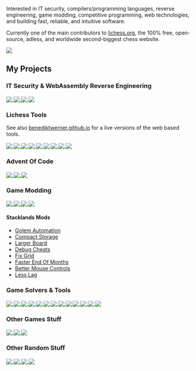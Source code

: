 Interested in IT security, compilers/programming languages, reverse engineering, game modding, competitive programming, web technologies, and building fast, reliable, and intuitive software.

Currently one of the main contributors to [lichess.org](https://lichess.org), the 100% free, open-source, adless, and worldwide second-biggest chess website.

<a href="https://github.com/lichess-org/lila">
  <img align="center" src="https://github-readme-stats.vercel.app/api/pin/?username=lichess-org&repo=lila&show_owner=true" />
</a>

## My Projects

### IT Security & WebAssembly Reverse Engineering

<a href="https://github.com/benediktwerner/rewasm">
  <img align="center" src="https://github-readme-stats.vercel.app/api/pin/?username=benediktwerner&repo=rewasm" />
</a>
<a href="https://github.com/benediktwerner/wasmdbg">
  <img align="center" src="https://github-readme-stats.vercel.app/api/pin/?username=benediktwerner&repo=wasmdbg" />
</a>
<a href="https://github.com/benediktwerner/cscg2020">
  <img align="center" src="https://github-readme-stats.vercel.app/api/pin/?username=benediktwerner&repo=cscg2020" />
</a>
<a href="https://github.com/benediktwerner/pwnutils">
  <img align="center" src="https://github-readme-stats.vercel.app/api/pin/?username=benediktwerner&repo=pwnutils" />
</a>

### Lichess Tools

See also [benediktwerner.github.io](https://benediktwerner.github.io/) for a live versions of the web based tools.

<a href="https://github.com/benediktwerner/lichess-docker">
  <img align="center" src="https://github-readme-stats.vercel.app/api/pin/?username=benediktwerner&repo=lichess-docker" />
</a>
<a href="https://github.com/benediktwerner/liusearch">
  <img align="center" src="https://github-readme-stats.vercel.app/api/pin/?username=benediktwerner&repo=liusearch" />
</a>
<a href="https://github.com/benediktwerner/CR-bot">
  <img align="center" src="https://github-readme-stats.vercel.app/api/pin/?username=benediktwerner&repo=CR-bot" />
</a>
<a href="https://github.com/benediktwerner/Twitch-Chat-vs-Streamer-Lichess">
  <img align="center" src="https://github-readme-stats.vercel.app/api/pin/?username=benediktwerner&repo=Twitch-Chat-vs-Streamer-Lichess" />
</a>
<a href="https://github.com/benediktwerner/lichess-list-banned-team-members">
  <img align="center" src="https://github-readme-stats.vercel.app/api/pin/?username=benediktwerner&repo=lichess-list-banned-team-members" />
</a>
<a href="https://github.com/benediktwerner/lichess-challenge-list">
  <img align="center" src="https://github-readme-stats.vercel.app/api/pin/?username=benediktwerner&repo=lichess-challenge-list" />
</a>
<a href="https://github.com/benediktwerner/lichess-themed-tournament-schedule">
  <img align="center" src="https://github-readme-stats.vercel.app/api/pin/?username=benediktwerner&repo=lichess-themed-tournament-schedule" />
</a>
<a href="https://github.com/benediktwerner/fide-binance">
  <img align="center" src="https://github-readme-stats.vercel.app/api/pin/?username=benediktwerner&repo=fide-binance" />
</a>
<a href="https://github.com/benediktwerner/lichess-tournament-scheduler">
  <img align="center" src="https://github-readme-stats.vercel.app/api/pin/?username=benediktwerner&repo=lichess-tournament-scheduler" />
</a>

### Advent Of Code

<a href="https://github.com/benediktwerner/AdventOfCode">
  <img align="center" src="https://github-readme-stats.vercel.app/api/pin/?username=benediktwerner&repo=AdventOfCode" />
</a>
<a href="https://github.com/benediktwerner/intcode">
  <img align="center" src="https://github-readme-stats.vercel.app/api/pin/?username=benediktwerner&repo=intcode" />
</a>
<a href="https://github.com/benediktwerner/aoc-leaderboard">
  <img align="center" src="https://github-readme-stats.vercel.app/api/pin/?username=benediktwerner&repo=aoc-leaderboard" />
</a>

### Game Modding

<a href="https://github.com/benediktwerner/Desperados3Mods">
  <img align="center" src="https://github-readme-stats.vercel.app/api/pin/?username=benediktwerner&repo=Desperados3Mods" />
</a>
<a href="https://github.com/ytinu-mods/ytinu">
  <img align="center" src="https://github-readme-stats.vercel.app/api/pin/?username=ytinu-mods&repo=ytinu" />
</a>
<a href="https://github.com/benediktwerner/BepInEx-UnityMod-Template">
  <img align="center" src="https://github-readme-stats.vercel.app/api/pin/?username=benediktwerner&repo=BepInEx-UnityMod-Template" />
</a>
<a href="https://github.com/benediktwerner/RewiredBlocker">
  <img align="center" src="https://github-readme-stats.vercel.app/api/pin/?username=benediktwerner&repo=RewiredBlocker" />
</a>

#### Stacklands Mods
- [Golem Automation](https://github.com/benediktwerner/Stacklands-GolemAutomation-Mod)
- [Compact Storage](https://github.com/benediktwerner/Stacklands-CompactStorage-Mod)
- [Larger Board](https://github.com/benediktwerner/Stacklands-LargerBoard-Mod)
- [Debug Cheats](https://github.com/benediktwerner/Stacklands-DebugCheats-Mod)
- [Fix Grid](https://github.com/benediktwerner/Stacklands-FixGrid-Mod)
- [Faster End Of Months](https://github.com/benediktwerner/Stacklands-FasterEndOfMonths-Mod)
- [Better Mouse Controls](https://github.com/benediktwerner/Stacklands-BetterMouseControls-Mod)
- [Less Lag](https://github.com/benediktwerner/Stacklands-LessLag-Mod)

### Game Solvers & Tools

<a href="https://github.com/benediktwerner/stacklands-combat-simulator">
  <img align="center" src="https://github-readme-stats.vercel.app/api/pin/?username=benediktwerner&repo=stacklands-combat-simulator" />
</a>
<a href="https://github.com/benediktwerner/taiji-z3-solver">
  <img align="center" src="https://github-readme-stats.vercel.app/api/pin/?username=benediktwerner&repo=taiji-z3-solver" />
</a>
<a href="https://github.com/benediktwerner/opus_magnum_sigmars_garden">
  <img align="center" src="https://github-readme-stats.vercel.app/api/pin/?username=benediktwerner&repo=opus_magnum_sigmars_garden" />
</a>
<a href="https://github.com/benediktwerner/vampire-survivors-power-up-calculator">
  <img align="center" src="https://github-readme-stats.vercel.app/api/pin/?username=benediktwerner&repo=vampire-survivors-power-up-calculator" />
</a>
<a href="https://github.com/benediktwerner/bad-north-save-game-editor">
  <img align="center" src="https://github-readme-stats.vercel.app/api/pin/?username=benediktwerner&repo=bad-north-save-game-editor" />
</a>
<a href="https://github.com/benediktwerner/KTANEPasswordCracker">
  <img align="center" src="https://github-readme-stats.vercel.app/api/pin/?username=benediktwerner&repo=KTANEPasswordCracker" />
</a>
<a href="https://github.com/benediktwerner/SudokuSolverPython">
  <img align="center" src="https://github-readme-stats.vercel.app/api/pin/?username=benediktwerner&repo=SudokuSolverPython" />
</a>
<a href="https://github.com/benediktwerner/WoodRiddleSolver">
  <img align="center" src="https://github-readme-stats.vercel.app/api/pin/?username=benediktwerner&repo=WoodRiddleSolver" />
</a>
<a href="https://github.com/benediktwerner/CrossCellsSolver">
  <img align="center" src="https://github-readme-stats.vercel.app/api/pin/?username=benediktwerner&repo=CrossCellsSolver" />
</a>
<a href="https://github.com/benediktwerner/trees-and-tents">
  <img align="center" src="https://github-readme-stats.vercel.app/api/pin/?username=benediktwerner&repo=trees-and-tents" />
</a>
<a href="https://github.com/benediktwerner/Minesweeper">
  <img align="center" src="https://github-readme-stats.vercel.app/api/pin/?username=benediktwerner&repo=Minesweeper" />
</a>
<a href="https://github.com/benediktwerner/NonogrammSolver">
  <img align="center" src="https://github-readme-stats.vercel.app/api/pin/?username=benediktwerner&repo=NonogrammSolver" />
</a>
<a href="https://github.com/benediktwerner/WordLadder">
  <img align="center" src="https://github-readme-stats.vercel.app/api/pin/?username=benediktwerner&repo=WordLadder" />
</a>

### Other Games Stuff

<a href="https://github.com/benediktwerner/DnDScreen">
  <img align="center" src="https://github-readme-stats.vercel.app/api/pin/?username=benediktwerner&repo=DnDScreen" />
</a>
<a href="https://github.com/benediktwerner/dnd-tracker">
  <img align="center" src="https://github-readme-stats.vercel.app/api/pin/?username=benediktwerner&repo=dnd-tracker" />
</a>
<a href="https://github.com/benediktwerner/two-lying">
  <img align="center" src="https://github-readme-stats.vercel.app/api/pin/?username=benediktwerner&repo=two-lying" />
</a>

### Other Random Stuff

<a href="https://github.com/benediktwerner/WikiLinkAnalyzer">
  <img align="center" src="https://github-readme-stats.vercel.app/api/pin/?username=benediktwerner&repo=WikiLinkAnalyzer" />
</a>
<a href="https://github.com/benediktwerner/bxbot">
  <img align="center" src="https://github-readme-stats.vercel.app/api/pin/?username=benediktwerner&repo=bxbot" />
</a>
<a href="https://github.com/benediktwerner/RobotCarolCalculator">
  <img align="center" src="https://github-readme-stats.vercel.app/api/pin/?username=benediktwerner&repo=RobotCarolCalculator" />
</a>
<a href="https://github.com/benediktwerner/KorrekturTool">
  <img align="center" src="https://github-readme-stats.vercel.app/api/pin/?username=benediktwerner&repo=KorrekturTool" />
</a>
